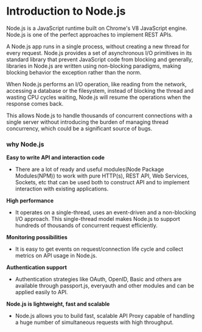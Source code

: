 # Introduction to Node.js

Node.js is a JavaScript runtime built on Chrome's V8 JavaScript engine. 
Node.js is one of the perfect approaches to implement REST APIs.

A Node.js app runs in a single process, without creating a new thread for every request. Node.js provides a set of asynchronous I/O primitives in its standard library that prevent JavaScript code from blocking and generally, libraries in Node.js are written using non-blocking paradigms, making blocking behavior the exception rather than the norm.

When Node.js performs an I/O operation, like reading from the network, accessing a database or the filesystem, instead of blocking the thread and wasting CPU cycles waiting, Node.js will resume the operations when the response comes back.

This allows Node.js to handle thousands of concurrent connections with a single server without introducing the burden of managing thread concurrency, which could be a significant source of bugs.

### why Node.js

**Easy to write API and interaction code**
* There are a lot of ready and useful modules(Node Package Modules(NPM)) to work with pure HTTP(s), REST API, Web Services, Sockets, etc that can be used both to construct API and to implement interaction with existing applications.

**High performance**
* It operates on a single-thread, uses an event-driven and a non-blocking I/O approach. This single-thread model makes Node.js to support hundreds of thousands of concurrent request efficiently. 

**Monitoring possibilities**
* It is easy to get events on request/connection life cycle and collect metrics on API usage in Node.js.

**Authentication support**
* Authentication strategies like OAuth, OpenID, Basic and others are available through passport.js, everyauth and other modules and can be applied easily to API.

**Node.js is lightweight, fast and scalable**
* Node.js allows you to build fast, scalable API Proxy capable of handling a huge number of simultaneous requests with high throughput.  

